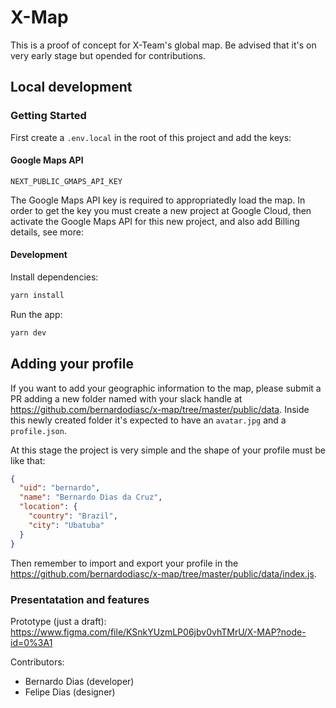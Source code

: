 # X-Map

This is a proof of concept for X-Team's global map. Be advised that it's on very early stage but opended for contributions.

## Local development

### Getting Started

First create a `.env.local` in the root of this project and add the keys:

#### Google Maps API

```
NEXT_PUBLIC_GMAPS_API_KEY
```

The Google Maps API key is required to appropriatedly load the map. In order to get the key you must create a new project at Google Cloud, then activate the Google Maps API for this new project, and also add Billing details, see more:

#### Development

Install dependencies:

```bash
yarn install
```

Run the app:

```bash
yarn dev
```

## Adding your profile

If you want to add your geographic information to the map, please submit a PR adding a new folder named with your slack handle at https://github.com/bernardodiasc/x-map/tree/master/public/data. Inside this newly created folder it's expected to have an `avatar.jpg` and a `profile.json`.

At this stage the project is very simple and the shape of your profile must be like that:

```json
{
  "uid": "bernardo",
  "name": "Bernardo Dias da Cruz",
  "location": {
    "country": "Brazil",
    "city": "Ubatuba"
  }
}
```

Then remember to import and export your profile in the https://github.com/bernardodiasc/x-map/tree/master/public/data/index.js.

### Presentatation and features

Prototype (just a draft): https://www.figma.com/file/KSnkYUzmLP06jbv0vhTMrU/X-MAP?node-id=0%3A1

Contributors:

- Bernardo Dias (developer)
- Felipe Dias (designer)
